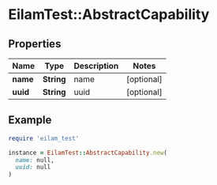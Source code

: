 # EilamTest::AbstractCapability

## Properties

| Name | Type | Description | Notes |
| ---- | ---- | ----------- | ----- |
| **name** | **String** | name | [optional] |
| **uuid** | **String** | uuid | [optional] |

## Example

```ruby
require 'eilam_test'

instance = EilamTest::AbstractCapability.new(
  name: null,
  uuid: null
)
```

